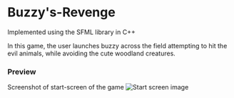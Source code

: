 # Buzzy's-Revenge
Implemented using the SFML library in C++

In this game, the user launches buzzy across the field attempting to hit the evil animals, while avoiding the cute woodland creatures.

### Preview
Screenshot of start-screen of the game
![Start screen image](/Buzzy\'s_Revenge/Start-screen.png)
